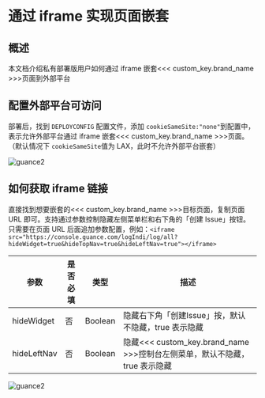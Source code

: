 # 通过 iframe 实现页面嵌套

## 概述

本文档介绍私有部署版用户如何通过 iframe 嵌套<<< custom_key.brand_name >>>页面到外部平台


## 配置外部平台可访问

部署后，找到 `DEPLOYCONFIG` 配置文件，添加 `cookieSameSite:"none"`到配置中，表示允许外部平台通过 iframe 嵌套<<< custom_key.brand_name >>>页面。（默认情况下 `cookieSameSite`值为 LAX，此时不允许外部平台嵌套）

![guance2](img/deployconfig.png)


## 如何获取 iframe 链接

直接找到想要嵌套的<<< custom_key.brand_name >>>目标页面，复制页面 URL 即可。支持通过参数控制隐藏左侧菜单栏和右下角的「创建 Issue」按钮。只需要在页面 URL 后面追加参数配置，例如：`<iframe src="https://console.guance.com/logIndi/log/all?hideWidget=true&hideTopNav=true&hideLeftNav=true"></iframe>`

| 参数          | 是否必填 | 类型     |  描述 |
| ------------ | ------- | -------- | ---------------------------------------------- |
| hideWidget   | 否      | Boolean  |  隐藏右下角「创建Issue」按，默认不隐藏，true 表示隐藏 |
| hideLeftNav  | 否      | Boolean  |  隐藏<<< custom_key.brand_name >>>控制台左侧菜单，默认不隐藏，true 表示隐藏   |

![guance2](img/iframe-hidewidget.png)